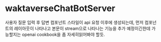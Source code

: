 # waktaverseChatBotServer





사용자 질문 입력 후 답변 컴포넌트 스타일이 api 요청 이후에 생성되는데, 
먼저 컴포넌트의 레이아웃이 나타나고 본문이 stream으로 나타나는 기능을 추가 예정이긴한데 
가능할지는 openai cookbook을 좀 자세히읽어봐야 할듯. 
